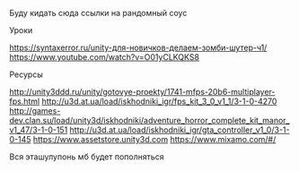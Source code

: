 Буду кидать сюда ссылки на рандомный соус

Уроки

https://syntaxerror.ru/unity-для-новичков-делаем-зомби-шутер-ч1/
https://www.youtube.com/watch?v=O01yCLKQKS8

Ресурсы

http://unity3ddd.ru/unity/gotovye-proekty/1741-mfps-20b6-multiplayer-fps.html
http://u3d.at.ua/load/iskhodniki_igr/fps_kit_3_0_v1_1/3-1-0-4270
http://games-dev.clan.su/load/unity3d/iskhodniki/adventure_horror_complete_kit_manor_v1_47/3-1-0-151
http://u3d.at.ua/load/iskhodniki_igr/gta_controller_v1_0/3-1-0-145
https://www.assetstore.unity3d.com
https://www.mixamo.com/#/

Вся эташулупонь мб будет пополняться
